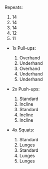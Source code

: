 Repeats:
1. 14
2. 14
3. 14
4. 12
5. 11 

- 1x Pull-ups:
	1. Overhand    
	2. Underhand
	3. Overhand    
	4. Underhand
	5. Underhand

- 2x Push-ups:
	1. Standard    
	2. Incline    
	3. Standard
	4. Incline    
	5. Incline 

- 4x Squats:
	1. Standard 
	2. Lunges    
	3. Standard
	4. Lunges    
	5. Lunges
